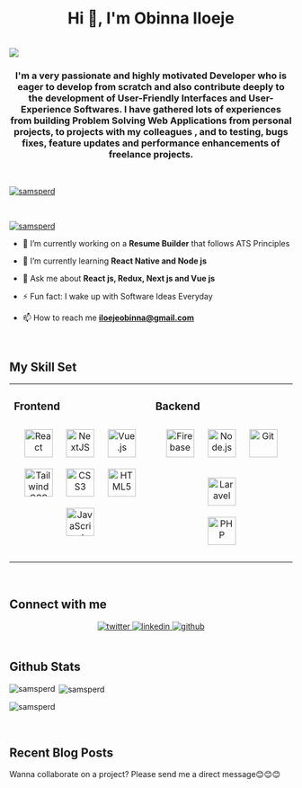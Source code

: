 <h1 align="center">Hi 👋, I'm Obinna Iloeje</h1>
<br />

<div align="left">
<img src="https://komarev.com/ghpvc/?username=samsperd&&style=flat-square" align="center" />
</div>
<h3 align="center"> I'm a very passionate and highly motivated Developer who is eager to develop from scratch and also contribute deeply to the development of User-Friendly Interfaces and User-Experience Softwares. I have gathered lots of experiences from building Problem Solving Web Applications from personal projects, to projects with my colleagues , and to testing, bugs fixes, feature updates and performance enhancements of freelance projects.</h3>

<br />


<p align="left"> <a href="https://github.com/ryo-ma/github-profile-trophy"><img src="https://github-profile-trophy.vercel.app/?username=samsperd" alt="samsperd" /></a> </p>
<br />

<p align="left"> <a href="https://twitter.com/samsperd" target="blank"><img src="https://img.shields.io/twitter/follow/samsperd?logo=twitter&style=for-the-badge" alt="samsperd" /></a> </p>

- 🔭 I’m currently working on a **Resume Builder** that follows ATS Principles

- 🌱 I’m currently learning **React Native and Node js**

- 💬 Ask me about **React js, Redux, Next js and Vue js**

- ⚡ Fun fact: I wake up with Software Ideas Everyday

- 📫 How to reach me **iloejeobinna@gmail.com**

<br/>  


## My Skill Set  
<table><tr><td valign="top" width="33%">



### Frontend  
<div align="center">  
<a href="https://reactjs.org/" target="_blank"><img style="margin: 10px" src="https://profilinator.rishav.dev/skills-assets/react-original-wordmark.svg" alt="React" height="50" /></a>  
<a href="https://nextjs.org/" target="_blank"><img style="margin: 10px" src="https://profilinator.rishav.dev/skills-assets/nextjs.png" alt="NextJS" height="50" /></a>  
<a href="https://vuejs.org/" target="_blank"><img style="margin: 10px" src="https://profilinator.rishav.dev/skills-assets/vuejs-original-wordmark.svg" alt="Vue.js" height="50" /></a>  
<a href="https://www.tailwindcss.com/" target="_blank"><img style="margin: 10px" src="https://profilinator.rishav.dev/skills-assets/tailwindcss.svg" alt="Tailwind CSS" height="50" /></a>    
<a href="https://www.w3schools.com/css/" target="_blank"><img style="margin: 10px" src="https://profilinator.rishav.dev/skills-assets/css3-original-wordmark.svg" alt="CSS3" height="50" /></a>  
<a href="https://en.wikipedia.org/wiki/HTML5" target="_blank"><img style="margin: 10px" src="https://profilinator.rishav.dev/skills-assets/html5-original-wordmark.svg" alt="HTML5" height="50" /></a>  
<a href="https://www.javascript.com/" target="_blank"><img style="margin: 10px" src="https://profilinator.rishav.dev/skills-assets/javascript-original.svg" alt="JavaScript" height="50" /></a>  
</div>

</td><td valign="top" width="33%">



### Backend  
<div align="center">  
<a href="https://firebase.google.com/" target="_blank"><img style="margin: 10px" src="https://profilinator.rishav.dev/skills-assets/firebase.png" alt="Firebase" height="50" /></a>  
<a href="https://nodejs.org/" target="_blank"><img style="margin: 10px" src="https://profilinator.rishav.dev/skills-assets/nodejs-original-wordmark.svg" alt="Node.js" height="50" /></a>    
<a href="https://github.com/" target="_blank"><img style="margin: 10px" src="https://profilinator.rishav.dev/skills-assets/git-scm-icon.svg" alt="Git" height="50" /></a>  

<a href="https://laravel.com/" target="_blank"><img style="margin: 10px" src="https://profilinator.rishav.dev/skills-assets/laravel-plain-wordmark.svg" alt="Laravel" height="50" /></a>  
<a href="https://www.php.net/" target="_blank"><img style="margin: 10px" src="https://profilinator.rishav.dev/skills-assets/php-original.svg" alt="PHP" height="50" /></a>  

</div>
</tr></table>  

<br/>  


## Connect with me  
<div align="center">

<a href="https://twitter.com/samsperd" target="_blank">
<img src=https://img.shields.io/badge/twitter-%2300acee.svg?&style=for-the-badge&logo=twitter&logoColor=white alt=twitter style="margin-bottom: 5px;" />
</a>
<a href="https://linkedin.com/in/obinna-iloeje-15183a202" target="_blank">
<img src=https://img.shields.io/badge/linkedin-%231E77B5.svg?&style=for-the-badge&logo=linkedin&logoColor=white alt=linkedin style="margin-bottom: 5px;" />
</a>
<a href="https://github.com/samsperd" target="_blank">
<img src=https://img.shields.io/badge/github-%2324292e.svg?&style=for-the-badge&logo=github&logoColor=white alt=github style="margin-bottom: 5px;" />
</a>

</div>


<br/>  


## Github Stats  
<p><img align="left" src="https://github-readme-stats.vercel.app/api/top-langs?username=samsperd&show_icons=true&locale=en&layout=compact" alt="samsperd" /></p>

<p>&nbsp;<img align="center" src="https://github-readme-stats.vercel.app/api?username=samsperd&show_icons=true&locale=en" alt="samsperd" /></p>

<p><img align="center" src="https://github-readme-streak-stats.herokuapp.com/?user=samsperd&" alt="samsperd" /></p>

<br/>  


## Recent Blog Posts  
Wanna collaborate on a project? Please send me a direct message😊😊😊  
  
  



